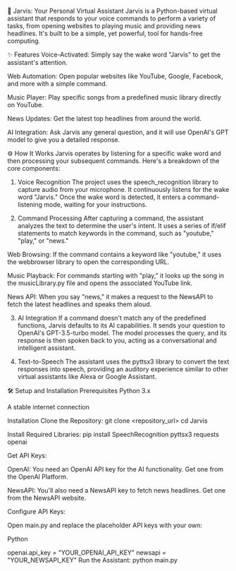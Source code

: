 🤖 Jarvis: Your Personal Virtual Assistant
Jarvis is a Python-based virtual assistant that responds to your voice commands to perform a variety of tasks, from opening websites to playing music and providing news headlines. It's built to be a simple, yet powerful, tool for hands-free computing.

✨ Features
Voice-Activated: Simply say the wake word "Jarvis" to get the assistant's attention.

Web Automation: Open popular websites like YouTube, Google, Facebook, and more with a simple command.

Music Player: Play specific songs from a predefined music library directly on YouTube.

News Updates: Get the latest top headlines from around the world.

AI Integration: Ask Jarvis any general question, and it will use OpenAI's GPT model to give you a detailed response.

⚙️ How It Works
Jarvis operates by listening for a specific wake word and then processing your subsequent commands. Here's a breakdown of the core components:

1. Voice Recognition
The project uses the speech_recognition library to capture audio from your microphone. It continuously listens for the wake word "Jarvis." Once the wake word is detected, it enters a command-listening mode, waiting for your instructions.

2. Command Processing
After capturing a command, the assistant analyzes the text to determine the user's intent. It uses a series of if/elif statements to match keywords in the command, such as "youtube," "play," or "news."

Web Browsing: If the command contains a keyword like "youtube," it uses the webbrowser library to open the corresponding URL.

Music Playback: For commands starting with "play," it looks up the song in the musicLibrary.py file and opens the associated YouTube link.

News API: When you say "news," it makes a request to the NewsAPI to fetch the latest headlines and speaks them aloud.

3. AI Integration
If a command doesn't match any of the predefined functions, Jarvis defaults to its AI capabilities. It sends your question to OpenAI's GPT-3.5-turbo model. The model processes the query, and its response is then spoken back to you, acting as a conversational and intelligent assistant.

4. Text-to-Speech
The assistant uses the pyttsx3 library to convert the text responses into speech, providing an auditory experience similar to other virtual assistants like Alexa or Google Assistant.

🛠️ Setup and Installation
Prerequisites
Python 3.x

A stable internet connection

Installation
Clone the Repository:
git clone <repository_url>
cd Jarvis

Install Required Libraries:
pip install SpeechRecognition pyttsx3 requests openai

Get API Keys:

OpenAI: You need an OpenAI API key for the AI functionality. Get one from the OpenAI Platform.

NewsAPI: You'll also need a NewsAPI key to fetch news headlines. Get one from the NewsAPI website.

Configure API Keys:

Open main.py and replace the placeholder API keys with your own:

Python

openai.api_key = "YOUR_OPENAI_API_KEY"
newsapi = "YOUR_NEWSAPI_KEY"
Run the Assistant:
python main.py
